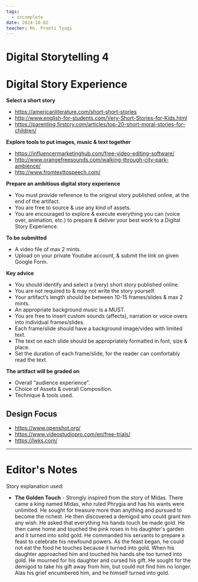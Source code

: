 ```yaml
---
tags:
  - incomplete
date: 2024-10-02
teacher: Ms. Preeti Tyagi
---
```

# Digital Storytelling 4
# Digital Story Experience
**Select a short story**
- https://americanliterature.com/short-short-stories
- http://www.english-for-students.com/Very-Short-Stories-for-Kids.html
- https://parenting.firstcry.com/articles/top-20-short-moral-stories-for-children/

**Explore tools to put images, music & text together**
- https://influencermarketinghub.com/free-video-editing-software/
- http://www.orangefreesounds.com/walking-through-city-park-ambience/
- http://www.fromtexttospeech.com/

**Prepare an ambitious digital story experience**
- You must provide reference to the original story published online, at the end of the artifact.
- You are free to source & use any kind of assets.
- You are encouraged to explore & execute everything you can (voice over, animation, etc.) to prepare & deliver your best work to a Digital Story Experience.

**To be submitted**
- A video file of max 2 mints.
- Upload on your private Youtube account, & submit the link on given Google Form.

**Key advice**
- You should identify and select a (very) short story published online.
- You are not required to & may not write the story yourself.
- Your artifact’s length should be between 10-15 frames/slides & max 2 mints.
- An appropriate background music is a MUST.
- You are free to insert custom sounds (affects), narration or voice overs into individual frames/slides.
- Each frame/slide should have a background image/video with limited text.
- The text on each slide should be appropriately formatted in font, size & place.
- Set the duration of each frame/slide, for the reader can comfortably read the text.

**The artifact will be graded on**
- Overall “audience experience”.
- Choice of Assets & overall Composition.
- Technique & tools used.
## Design Focus
- https://www.openshot.org/
- https://www.videostudiopro.com/en/free-trials/
- https://lwks.com/

----------------------------------------------------------------
# Editor's Notes
Story explanation used:
- **The Golden Touch** - Strongly inspired from the story of Midas.
There came a king named Midas, who ruled Phrygia and has his wants were unlimited. He sought for treasure more than anything and pursued to become the richest. He then discovered a demigod who could grant him any wish. He asked that everything his hands touch be made gold. He then came home and touched the pink roses in his daughter's garden and it turned into solid gold. He commanded his servants to prepare a feast to celebrate his newfound powers. As the feast began, he could not eat the food he touches because it turned into gold. When his daughter approached him and touched his hands she too turned into gold. He mourned for his daughter and cursed his gift. He sought for the demigod to take his gift away from him, but could not find him no longer. Alas his grief encumbered him, and he himself turned into gold.